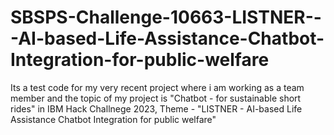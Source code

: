# SBSPS-Challenge-10663-LISTNER---AI-based-Life-Assistance-Chatbot-Integration-for-public-welfare
Its a test code for my very recent project where i am working as a team member and the topic of my project is "Chatbot - for sustainable short rides" in IBM Hack Challnege 2023, 
Theme - "LISTNER - AI-based Life Assistance Chatbot Integration for public welfare"
